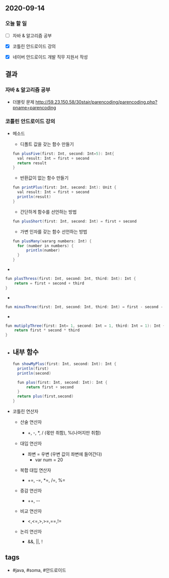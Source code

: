 ## 2020-09-14

### 오늘 할 일

- [ ] 자바 & 알고리즘 공부

- [x] 코틀린 안드로이드 강의

- [x] 네이버 안드로이드 개발 직무 지원서 작성



## 결과


### 자바 & 알고리즘 공부
  * 더블릿 문제 <http://59.23.150.58/30stair/parencoding/parencoding.php?pname=parencoding>
  
### 코틀린 안드로이드 강의
* 메소드

  - 디폴트 값을 갖는 함수 만들기 
  
  ```java
  fun plusFive(first: Int, second: Int=5): Int{
  	val result: Int = first + second
  	return result
  }
  ```

  - 반환값이 없는 함수 만들기
  
  ```java
  fun printPlus(first: Int, second: Int): Unit { 
  	val result: Int = first + second
  	println(result)
  }
  ```

  - 간단하게 함수를 선언하는 방법
  
  ```java
  fun plusShort(first: Int, second: Int) = first + second
  ```

  - 가변 인자를 갖는 함수 선언하는 방법

  ```java
  fun plusMany(vararg numbers: Int) {
  	for (number in numbers) {
  		println(number)
  	}
  }
  ```

* 
```java
fun plusThress(first: Int, second: Int, third: Int): Int {
	return = first + second + third
}
```

* 
```java
fun minusThree(first: Int, second: Int, third: Int) = first - second - third
```

*
```java
fun mutiplyThree(first: Int= 1, second: Int = 1, third: Int = 1): Int { 
	return first * second * third
}
```

* 내부 함수
  - 
  ```java
  fun showMyPlus(first: Int, second: Int): Int {
  	println(first)
  	println(second)

  	fun plus(first: Int, second: Int): Int { 
  		return first + second
  	}
  	return plus(first,second)
  }
  ```

* 코틀린 연산자

  - 산술 연산자
    * +, -, *, / (몫만 취함), %(나머지만 취함)

  - 대입 연산자
    * 좌변 = 우변 (우변 값이 좌변에 들어간다)
      - var num = 20

  - 복합 대입 연산자
    * +=, -=, *=, /=, %=

  - 증감 연산자
    * ++, --

  - 비교 연산자
    * <,<=,>,>=,==,!=

  - 논리 연산자
    * &&, ||, !

  








## tags
-  \#java, \#soma, \#안드로이드

